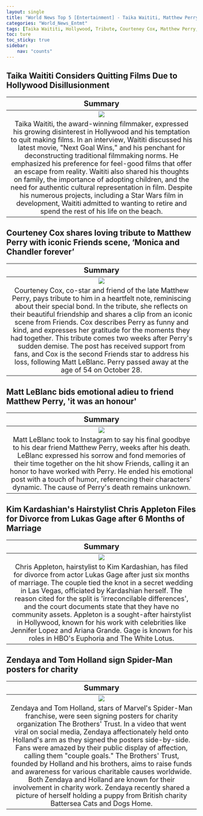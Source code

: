```yaml
---
layout: single
title: "World News Top 5 [Entertainment] - Taika Waititi, Matthew Perry, Zendaya, Tom Holland"
categories: "World_News_Entmt"
tags: [Taika Waititi, Hollywood, Tribute, Courteney Cox, Matthew Perry, Matt LeBlanc, Kim Kardashian, Zendaya and, Tom Holland]
toc: ture
toc_sticky: true
sidebar:
    nav: "counts"
---
```


<style>
table th:first-of-type {
    width: 100%;
    font-size: 20px;
}
table td:nth-of-type(1) {
    width: 100%;
    font-size: 18px;
}
</style>

## Taika Waititi Considers Quitting Films Due to Hollywood Disillusionment

Summary | 
:---:|
![](/assets/images/2023-11-15-World_News_Entmt_23115_1-1.webp) |
Taika Waititi, the award-winning filmmaker, expressed his growing disinterest in Hollywood and his temptation to quit making films. In an interview, Waititi discussed his latest movie, "Next Goal Wins," and his penchant for deconstructing traditional filmmaking norms. He emphasized his preference for feel-good films that offer an escape from reality. Waititi also shared his thoughts on family, the importance of adopting children, and the need for authentic cultural representation in film. Despite his numerous projects, including a Star Wars film in development, Waititi admitted to wanting to retire and spend the rest of his life on the beach. |

## Courteney Cox shares loving tribute to Matthew Perry with iconic Friends scene, ‘Monica and Chandler forever’

Summary | 
:---:|
![](/assets/images/2023-11-15-World_News_Entmt_23115_1-2.webp) |
Courteney Cox, co-star and friend of the late Matthew Perry, pays tribute to him in a heartfelt note, reminiscing about their special bond. In the tribute, she reflects on their beautiful friendship and shares a clip from an iconic scene from Friends. Cox describes Perry as funny and kind, and expresses her gratitude for the moments they had together. This tribute comes two weeks after Perry's sudden demise. The post has received support from fans, and Cox is the second Friends star to address his loss, following Matt LeBlanc. Perry passed away at the age of 54 on October 28. |

## Matt LeBlanc bids emotional adieu to friend Matthew Perry, 'it was an honour'

Summary | 
:---:|
![](/assets/images/2023-11-15-World_News_Entmt_23115_1-3.webp) |
Matt LeBlanc took to Instagram to say his final goodbye to his dear friend Matthew Perry, weeks after his death. LeBlanc expressed his sorrow and fond memories of their time together on the hit show Friends, calling it an honor to have worked with Perry. He ended his emotional post with a touch of humor, referencing their characters' dynamic. The cause of Perry's death remains unknown. |

## Kim Kardashian's Hairstylist Chris Appleton Files for Divorce from Lukas Gage after 6 Months of Marriage

Summary | 
:---:|
![](/assets/images/2023-11-15-World_News_Entmt_23115_1-4.webp) |
Chris Appleton, hairstylist to Kim Kardashian, has filed for divorce from actor Lukas Gage after just six months of marriage. The couple tied the knot in a secret wedding in Las Vegas, officiated by Kardashian herself. The reason cited for the split is 'irreconcilable differences', and the court documents state that they have no community assets. Appleton is a sought-after hairstylist in Hollywood, known for his work with celebrities like Jennifer Lopez and Ariana Grande. Gage is known for his roles in HBO's Euphoria and The White Lotus. |

## Zendaya and Tom Holland sign Spider-Man posters for charity

Summary | 
:---:|
![](/assets/images/2023-11-15-World_News_Entmt_23115_1-5.webp) |
Zendaya and Tom Holland, stars of Marvel's Spider-Man franchise, were seen signing posters for charity organization The Brothers' Trust. In a video that went viral on social media, Zendaya affectionately held onto Holland's arm as they signed the posters side-by-side. Fans were amazed by their public display of affection, calling them "couple goals." The Brothers' Trust, founded by Holland and his brothers, aims to raise funds and awareness for various charitable causes worldwide. Both Zendaya and Holland are known for their involvement in charity work. Zendaya recently shared a picture of herself holding a puppy from British charity Battersea Cats and Dogs Home. |
